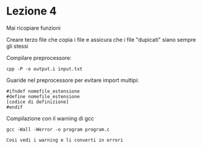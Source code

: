 # Lezione 4
Mai ricopiare funzioni 

Creare terzo file che copia i file e assicura che i file "dupicati" siano sempre gli stessi

Compilare preprocessore:
    
    cpp -P -o output.i input.txt

Guaride nel preprocessore per evitare import multipi:

    #ifndef nomefile_estensione
    #define nomefile_estensione
    [codice di definizione]
    #endif


Compilazione con il warning di gcc
    
    gcc -Wall -Werror -o program program.c

    Cosi vedi i warning e li converti in errori